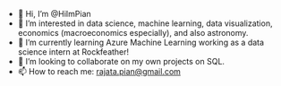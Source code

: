 - 👋 Hi, I’m @HiImPian
- 👀 I’m interested in data science, machine learning, data visualization, economics (macroeconomics especially), and also astronomy.
- 🌱 I’m currently learning Azure Machine Learning working as a data science intern at Rockfeather!
- 💞️ I’m looking to collaborate on my own projects on SQL.
- 📫 How to reach me: rajata.pian@gmail.com

<!---
HiImPian/HiImPian is a ✨ special ✨ repository because its `README.md` (this file) appears on your GitHub profile.
You can click the Preview link to take a look at your changes.
--->
